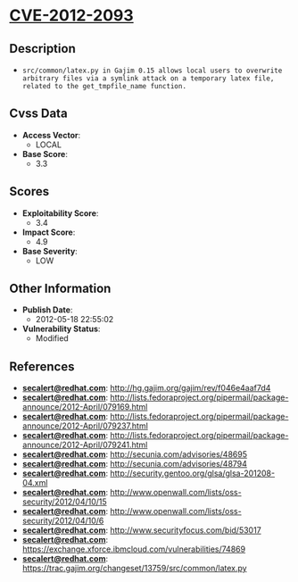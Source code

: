 
# [CVE-2012-2093](https://cve.mitre.org/cgi-bin/cvename.cgi?name=CVE-2012-2093)

## Description

- `src/common/latex.py in Gajim 0.15 allows local users to overwrite arbitrary files via a symlink attack on a temporary latex file, related to the get_tmpfile_name function.`

## Cvss Data

- **Access Vector**:
  - LOCAL
- **Base Score**:
  - 3.3

## Scores

- **Exploitability Score**:
  - 3.4
- **Impact Score**:
  - 4.9
- **Base Severity**:
  - LOW

## Other Information

- **Publish Date**:
  - 2012-05-18 22:55:02
- **Vulnerability Status**:
  - Modified

## References

- **secalert@redhat.com**: http://hg.gajim.org/gajim/rev/f046e4aaf7d4
- **secalert@redhat.com**: http://lists.fedoraproject.org/pipermail/package-announce/2012-April/079169.html
- **secalert@redhat.com**: http://lists.fedoraproject.org/pipermail/package-announce/2012-April/079237.html
- **secalert@redhat.com**: http://lists.fedoraproject.org/pipermail/package-announce/2012-April/079241.html
- **secalert@redhat.com**: http://secunia.com/advisories/48695
- **secalert@redhat.com**: http://secunia.com/advisories/48794
- **secalert@redhat.com**: http://security.gentoo.org/glsa/glsa-201208-04.xml
- **secalert@redhat.com**: http://www.openwall.com/lists/oss-security/2012/04/10/15
- **secalert@redhat.com**: http://www.openwall.com/lists/oss-security/2012/04/10/6
- **secalert@redhat.com**: http://www.securityfocus.com/bid/53017
- **secalert@redhat.com**: https://exchange.xforce.ibmcloud.com/vulnerabilities/74869
- **secalert@redhat.com**: https://trac.gajim.org/changeset/13759/src/common/latex.py
